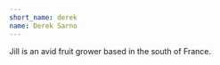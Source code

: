 ```yaml
---
short_name: derek
name: Derek Sarno
---
```

Jill is an avid fruit grower based in the south of France.
